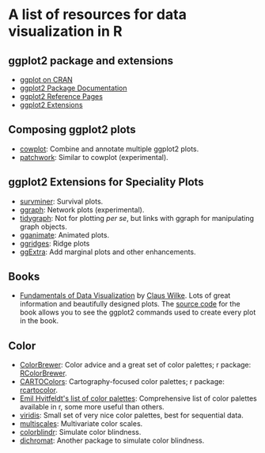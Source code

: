 # A list of resources for data visualization in R

## ggplot2 package and extensions

- [ggplot on CRAN](https://cran.r-project.org/package=ggplot2)
- [ggplot2 Package Documentation](https://ggplot2.tidyverse.org/index.html)
- [ggplot2 Reference Pages](docs.ggplot2.org/current/)
- [ggplot2 Extensions](ggplot2-exts.github.io/index.html)


## Composing ggplot2 plots
- [cowplot](https://cran.r-project.org/web/packages/cowplot/): Combine and annotate multiple ggplot2 plots.
- [patchwork](https://github.com/thomasp85/patchwork): Similar to cowplot (experimental).


## ggplot2 Extensions for Speciality Plots
- [survminer](https://cran.r-project.org/package=survminer): Survival plots.
- [ggraph](https://github.com/thomasp85/ggraph): Network plots (experimental).
- [tidygraph](https://github.com/thomasp85/tidygraph): Not for plotting _per se_, but links with ggraph for manipulating graph objects.
- [gganimate](https://github.com/thomasp85/gganimate): Animated plots.
- [ggridges](https://github.com/clauswilke/ggridges): Ridge plots
- [ggExtra](https://cran.r-project.org/web/packages/ggExtra/README.html): Add marginal plots and other enhancements.


## Books
- [Fundamentals of Data Visualization](http://serialmentor.com/dataviz/) by [Claus Wilke](https://github.com/clauswilke). Lots of great information and beautifully designed plots. The [source code](https://github.com/clauswilke/dataviz) for the book allows you to see the ggplot2 commands used to create every plot in the book.


## Color
- [ColorBrewer](http://colorbrewer2.org/): Color advice and a great set of color palettes; r package: [RColorBrewer](https://cran.r-project.org/package=RColorBrewer).
- [CARTOColors](https://carto.com/carto-colors/): Cartography-focused color palettes; r package: [rcartocolor](https://cran.r-project.org/package=rcartocolor).
- [Emil Hvitfeldt's list of color palettes](https://github.com/EmilHvitfeldt/r-color-palettes): Comprehensive list of color palettes available in r, some more useful than others.
- [viridis](https://cran.r-project.org/web/packages/viridis/vignettes/intro-to-viridis.html): Small set of very nice color palettes, best for sequential data.
- [multiscales](https://github.com/clauswilke/multiscales): Multivariate color scales.
- [colorblindr](https://github.com/clauswilke/colorblindr): Simulate color blindness.
- [dichromat](https://cran.r-project.org/package=dichromat): Another package to simulate color blindness.
